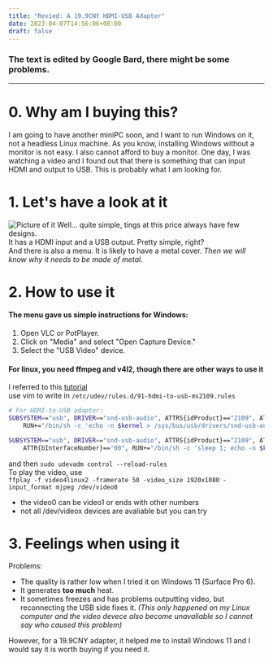 ```yaml
---
title: "Revied: A 19.9CNY HDMI-USB Adapter"
date: 2023-04-07T14:56:06+08:00
draft: false
---
```




### The text is edited by Google Bard, there might be some problems.
---
# 0. Why am I buying this?
I am going to have another miniPC soon, and I want to run Windows on it, not a headless Linux machine. As you know, installing Windows without a monitor is not easy. I also cannot afford to buy a monitor.
One day, I was watching a video and I found out that there is something that can input HDMI and output to USB. This is probably what I am looking for.

# 1. Let's have a look at it
![Picture of it](https://i.ibb.co/gd3qQFp/photo-2023-04-10-22-02-23.jpg)
Well... quite simple, tings at this price always have few designs.  
It has a HDMI input and a USB output. Pretty simple, right?  
And there is also a menu. It is likely to have a metal cover. *Then we will know why it needs to be made of metal.*

# 2. How to use it
#### The menu gave us simple instructions for Windows:
1. Open VLC or PotPlayer.
2. Click on "Media" and select "Open Capture Device."
3. Select the "USB Video" device.
#### For linux, you need ffmpeg and v4l2, though there are other ways to use it
I referred to this [tutorial](https://www.mjt.me.uk/posts/fixing-missing-macrosilicon-ms2109/)  
use vim to write in ```/etc/udev/rules.d/91-hdmi-to-usb-ms2109.rules```
```bash 
# For HDMI-to-USB adaptor:
SUBSYSTEM=="usb", DRIVER=="snd-usb-audio", ATTRS{idProduct}=="2109", ATTRS{idVendor}=="534d", \
    RUN+="/bin/sh -c 'echo -n $kernel > /sys/bus/usb/drivers/snd-usb-audio/unbind'"

SUBSYSTEM=="usb", DRIVER=="snd-usb-audio", ATTRS{idProduct}=="2109", ATTRS{idVendor}=="534d", \
    ATTR{bInterfaceNumber}=="00", RUN+="/bin/sh -c 'sleep 1; echo -n $kernel > /sys/bus/usb/drivers/uvcvideo/bind'"
```
and then ```sudo udevadm control --reload-rules```  
To play the video, use  
 ```ffplay -f video4linux2 -framerate 50 -video_size 1920x1080 -input_format mjpeg /dev/video0```  
- the video0 can be video1 or ends with other numbers
- not all /dev/videox devices are avaliable but you can try

# 3. Feelings when using it
Problems:
- The quality is rather low when I tried it on Windows 11 (Surface Pro 6).
- It generates **too much** heat.
- It sometimes freezes and has problems outputting video, but reconnecting the USB side fixes it. *(This only happened on my Linux computer and the video devece also become unavaliable so I cannot say who caused this problem)*  

However, for a 19.9CNY adapter, it helped me to install Windows 11 and I would say it is worth buying if you need it.
